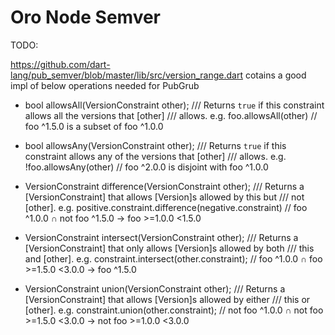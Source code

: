 # Oro Node Semver


TODO:

https://github.com/dart-lang/pub_semver/blob/master/lib/src/version_range.dart cotains a good impl of below operations needed for PubGrub


* bool allowsAll(VersionConstraint other);
  /// Returns `true` if this constraint allows all the versions that [other]
  /// allows.
  e.g. foo.allowsAll(other) // foo ^1.5.0 is a subset of foo ^1.0.0


* bool allowsAny(VersionConstraint other);
  /// Returns `true` if this constraint allows any of the versions that [other]
  /// allows.
  e.g. !foo.allowsAny(other) // foo ^2.0.0 is disjoint with foo ^1.0.0

* VersionConstraint difference(VersionConstraint other);
  /// Returns a [VersionConstraint] that allows [Version]s allowed by this but
  /// not [other].
  e.g. positive.constraint.difference(negative.constraint) // foo ^1.0.0 ∩ not foo ^1.5.0 → foo >=1.0.0 <1.5.0

* VersionConstraint intersect(VersionConstraint other);
  /// Returns a [VersionConstraint] that only allows [Version]s allowed by both
  /// this and [other].
  e.g. constraint.intersect(other.constraint); // foo ^1.0.0 ∩ foo >=1.5.0 <3.0.0 → foo ^1.5.0

* VersionConstraint union(VersionConstraint other);
  /// Returns a [VersionConstraint] that allows [Version]s allowed by either
  /// this or [other].
  e.g. constraint.union(other.constraint); // not foo ^1.0.0 ∩ not foo >=1.5.0 <3.0.0 → not foo >=1.0.0 <3.0.0
